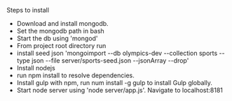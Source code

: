 Steps to install
* Download and install mongodb.
* Set the mongodb path in bash 
* Start the db using 'mongod'
* From project root directory run 
* install seed json 'mongoimport --db olympics-dev --collection sports --type json --file server/sports-seed.json --jsonArray --drop'
* Install nodejs  
* run npm install to resolve dependencies.
* Install gulp with npm, run num install -g gulp to install Gulp globally.
* Start node server using 'node server/app.js'.
Navigate to localhost:8181
